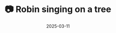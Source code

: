 ---
title: '📷 Robin singing on a tree'
date: '2025-03-11'
image: 'https://cdn.diblasio.social/static/photos/2025/20250311_114835.jpg'
thumbnail: 'https://cdn.diblasio.social/static/photos/2025/thumbnails/20250311_114835.jpg'
alt_text: "A robin perched on a tree branch with a blurred blue sky background."
tags:
  - "#Photography"
  - "#Netherlands"
  - "#Huizen"
  - "#BirdWatching"
  - "#Nature"
  - "#Fujifilm"
  - "#FujifilmXT4
  - "#Wildlife"
  - "#NaturePhotography"
  - "#DutchNature"
description: ''
created_date: '2025-03-11'
location: "Gooilandweg, Zenderwijk, Huizen, Noord-Holland, Nederland, 1271 KW, Nederland"
exif_data: "FUJIFILM X-T4 XF100-400mmF4.5-5.6 R LM OIS WR (1/350 | f/5.6 | ISO 200)"
draft: false
---